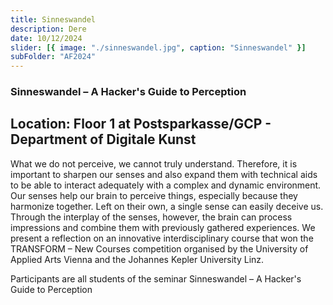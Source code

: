 ```yaml
---
title: Sinneswandel
description: Dere
date: 10/12/2024
slider: [{ image: "./sinneswandel.jpg", caption: "Sinneswandel" }]
subFolder: "AF2024"
---
```


### Sinneswandel – A Hacker's Guide to Perception

## Location: Floor 1 at Postsparkasse/GCP - Department of Digitale Kunst

What we do not perceive, we cannot truly understand. Therefore, it is important to sharpen our senses and also expand them with technical aids to be able to interact adequately with a complex and dynamic environment. Our senses help our brain to perceive things, especially because they harmonize together. Left on their own, a single sense can easily deceive us. Through the interplay of the senses, however, the brain can process impressions and combine them with previously gathered experiences.
We present a reflection on an innovative interdisciplinary course that won the TRANSFORM – New Courses competition organised by the University of Applied Arts Vienna and the Johannes Kepler University Linz.

Participants are all students of the seminar Sinneswandel – A Hacker's Guide to Perception
